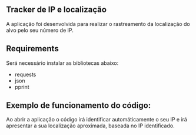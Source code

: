## Tracker de IP e localização
A aplicação foi desenvolvida para realizar o rastreamento da localização do alvo pelo seu número de IP.

## Requirements
Será necessário instalar as bibliotecas abaixo:
* requests
* json
* pprint

## Exemplo de funcionamento do código:
Ao abrir a aplicação o código irá identificar automáticamente o seu IP e irá apresentar a sua localização aproximada, baseada no IP identificado.
